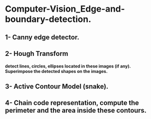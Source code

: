 # Computer-Vision_Edge-and-boundary-detection.
## 1- Canny edge detector. 
## 2- Hough Transform
####      detect lines, circles, ellipses located in these images (if any). Superimpose the detected shapes on the images.
## 3- Active Contour Model (snake).
## 4- Chain code representation, compute the perimeter and the area inside these contours.

